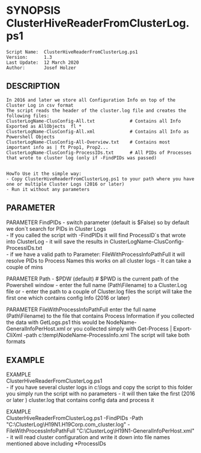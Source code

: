 # SYNOPSIS ClusterHiveReaderFromClusterLog.ps1
    Script Name:  ClusterHiveReaderFromClusterLog.ps1    	
    Version:      1.3
    Last Update:  12 March 2020
    Author:       Josef Holzer 

## DESCRIPTION
    In 2016 and later we store all Configuration Info on top of the Cluster Log in csv format
    The script reads the header of the cluster.log file and creates the following files:    
    ClusterLogName-ClusConfig-All.txt             # Contains all Info Exported as AllObjects  fl *
    ClusterLogName-ClusConfig-All.xml             # Contains all Info as Powershell Objects
    ClusterLogName-ClusConfig-All-Overview.txt    # Contains most important info as | ft Prop1, Prop2...
    ClusterLogName-ClusConfig-ProcessIDs.txt      # All PIDs of Processes that wrote to cluster log (only if -FindPIDs was passed)

    
    HowTo Use it the simple way: 
    - Copy ClusterHiveReaderFromClusterLog.ps1 to your path where you have one or multiple Cluster Logs (2016 or later)
    - Run it without any parameters


## PARAMETER

PARAMETER FindPIDs
    - switch parameter (default is $False) so by default we don´t search for PIDs in Cluster Logs    
    - If you called the script with -FindPIDs it will find ProcessID´s that wrote into ClusterLog
    - it will save the results in ClusterLogName-ClusConfig-ProcessIDs.txt     
    - if we have a valid path to Parameter: FileWithProcessInfoPathFull it will resolve PIDs to Process Names
      this works on all cluster logs
    - It can take a couple of mins 

	
PARAMETER  Path
    - $PDW (default)  # $PWD is the current path of the Powershell window
    - enter the full name (Path\Filename) to a Cluster.Log file or 
    - enter the path to a couple of Cluster.log files
      the script will take the first one which contains config Info (2016 or later)    	


PARAMETER FileWithProcessInfoPathFull
    enter the full name (Path\Filename) to the file that contains Process Information
    if you collected the data with GetLogs.ps1 this would be NodeName-GeneralInfoPerHost.xml
    or you collected simply with Get-Process | Export-CliXml -path c:\temp\NodeName-ProcessInfo.xml
    The script will take both formats


## EXAMPLE
    
EXAMPLE     
    ClusterHiveReaderFromClusterLog.ps1    
    - if you have several cluster logs in c:\logs and copy the script to this folder you simply run the script with no parameters
    - it will then take the first (2016 or later ) cluster.log that contains config data and process it

EXAMPLE    
    ClusterHiveReaderFromClusterLog.ps1 -FindPIDs -Path "C:\ClusterLog\H19N1.H19Corp.com_cluster.log" -FileWithProcessInfoPathFull "C:\ClusterLog\H19N1-GeneralInfoPerHost.xml" 
    - it will read cluster configuration and write it down into file names mentioned above including *ProcessIDs